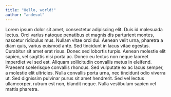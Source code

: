 ```yaml
---
title: "Hello, world!"
author: "andesol"
---
```


Lorem ipsum dolor sit amet, consectetur adipiscing elit. Duis id malesuada lectus. Orci varius natoque penatibus et magnis dis parturient montes, nascetur ridiculus mus. Nullam vitae orci dui. Aenean velit urna, pharetra a diam quis, varius euismod ante. Sed tincidunt in lacus vitae egestas. Curabitur sit amet erat risus. Donec sed lobortis turpis. Aenean molestie elit sapien, vel sagittis nisi porta ac. Donec eu lectus non neque laoreet imperdiet vel sed est. Aliquam sollicitudin convallis metus in eleifend. Praesent scelerisque convallis rhoncus. Sed vulputate ex ac lacus semper, a molestie elit ultricies. Nulla convallis porta urna, nec tincidunt odio viverra ut. Sed dignissim pulvinar purus sit amet hendrerit. Sed vel lectus ullamcorper, rutrum est non, blandit neque. Nulla vestibulum sapien vel mattis pharetra.
